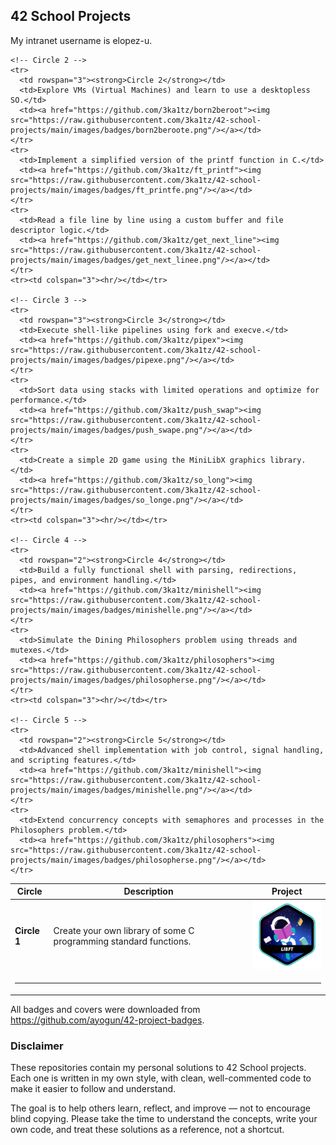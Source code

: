## 42 School Projects

My intranet username is elopez-u.

<table>
  <thead>
    <tr>
      <th>Circle</th>
      <th>Description</th>
      <th>Project</th>
    </tr>
  </thead>
  <tbody>
    <!-- Circle 1 -->
    <tr>
      <td><strong>Circle 1</strong></td>
      <td>Create your own library of some C programming standard functions.</td>
      <td><a href="https://github.com/3ka1tz/libft"><img src="https://raw.githubusercontent.com/3ka1tz/42-school-projects/main/images/badges/libfte.png"/></a></td>
    </tr>
    <tr><td colspan="3"><hr/></td></tr>

    <!-- Circle 2 -->
    <tr>
      <td rowspan="3"><strong>Circle 2</strong></td>
      <td>Explore VMs (Virtual Machines) and learn to use a desktopless SO.</td>
      <td><a href="https://github.com/3ka1tz/born2beroot"><img src="https://raw.githubusercontent.com/3ka1tz/42-school-projects/main/images/badges/born2beroote.png"/></a></td>
    </tr>
    <tr>
      <td>Implement a simplified version of the printf function in C.</td>
      <td><a href="https://github.com/3ka1tz/ft_printf"><img src="https://raw.githubusercontent.com/3ka1tz/42-school-projects/main/images/badges/ft_printfe.png"/></a></td>
    </tr>
    <tr>
      <td>Read a file line by line using a custom buffer and file descriptor logic.</td>
      <td><a href="https://github.com/3ka1tz/get_next_line"><img src="https://raw.githubusercontent.com/3ka1tz/42-school-projects/main/images/badges/get_next_linee.png"/></a></td>
    </tr>
    <tr><td colspan="3"><hr/></td></tr>

    <!-- Circle 3 -->
    <tr>
      <td rowspan="3"><strong>Circle 3</strong></td>
      <td>Execute shell-like pipelines using fork and execve.</td>
      <td><a href="https://github.com/3ka1tz/pipex"><img src="https://raw.githubusercontent.com/3ka1tz/42-school-projects/main/images/badges/pipexe.png"/></a></td>
    </tr>
    <tr>
      <td>Sort data using stacks with limited operations and optimize for performance.</td>
      <td><a href="https://github.com/3ka1tz/push_swap"><img src="https://raw.githubusercontent.com/3ka1tz/42-school-projects/main/images/badges/push_swape.png"/></a></td>
    </tr>
    <tr>
      <td>Create a simple 2D game using the MiniLibX graphics library.</td>
      <td><a href="https://github.com/3ka1tz/so_long"><img src="https://raw.githubusercontent.com/3ka1tz/42-school-projects/main/images/badges/so_longe.png"/></a></td>
    </tr>
    <tr><td colspan="3"><hr/></td></tr>

    <!-- Circle 4 -->
    <tr>
      <td rowspan="2"><strong>Circle 4</strong></td>
      <td>Build a fully functional shell with parsing, redirections, pipes, and environment handling.</td>
      <td><a href="https://github.com/3ka1tz/minishell"><img src="https://raw.githubusercontent.com/3ka1tz/42-school-projects/main/images/badges/minishelle.png"/></a></td>
    </tr>
    <tr>
      <td>Simulate the Dining Philosophers problem using threads and mutexes.</td>
      <td><a href="https://github.com/3ka1tz/philosophers"><img src="https://raw.githubusercontent.com/3ka1tz/42-school-projects/main/images/badges/philosopherse.png"/></a></td>
    </tr>
    <tr><td colspan="3"><hr/></td></tr>

    <!-- Circle 5 -->
    <tr>
      <td rowspan="2"><strong>Circle 5</strong></td>
      <td>Advanced shell implementation with job control, signal handling, and scripting features.</td>
      <td><a href="https://github.com/3ka1tz/minishell"><img src="https://raw.githubusercontent.com/3ka1tz/42-school-projects/main/images/badges/minishelle.png"/></a></td>
    </tr>
    <tr>
      <td>Extend concurrency concepts with semaphores and processes in the Philosophers problem.</td>
      <td><a href="https://github.com/3ka1tz/philosophers"><img src="https://raw.githubusercontent.com/3ka1tz/42-school-projects/main/images/badges/philosopherse.png"/></a></td>
    </tr>
  </tbody>
</table>

All badges and covers were downloaded from https://github.com/ayogun/42-project-badges.

### Disclaimer

These repositories contain my personal solutions to 42 School projects. Each one is written in my own style, with clean, well-commented code to make it easier to follow and understand.

The goal is to help others learn, reflect, and improve — not to encourage blind copying. Please take the time to understand the concepts, write your own code, and treat these solutions as a reference, not a shortcut.

